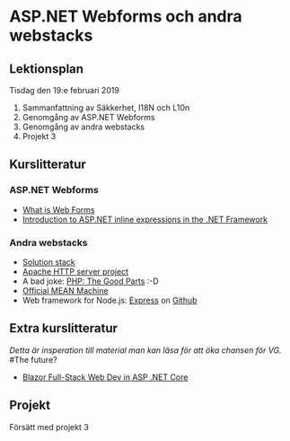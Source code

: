 # ASP.NET Webforms och andra webstacks 


## Lektionsplan
Tisdag den 19:e februari 2019

1. Sammanfattning av Säkkerhet, I18N och L10n
1. Genomgång av ASP.NET Webforms
1. Genomgång av andra webstacks
1. Projekt 3

## Kurslitteratur
### ASP.NET Webforms
* [What is Web Forms](https://docs.microsoft.com/en-us/aspnet/web-forms/what-is-web-forms)
* [Introduction to ASP.NET inline expressions in the .NET Framework](https://support.microsoft.com/en-ca/help/976112/introduction-to-asp-net-inline-expressions-in-the-net-framework)

### Andra webstacks
* [Solution stack](http://en.wikipedia.org/wiki/Solution_stack)
* [Apache HTTP server project](https://httpd.apache.org/)
* A bad joke: [PHP: The Good Parts](http://phpthegoodparts.tumblr.com/) :-D
* [Official MEAN Machine](https://azuremarketplace.microsoft.com/en-us/marketplace/apps/meanio.mean-machine-20?tab=Overview)
* Web framework for Node.js: [Express](https://expressjs.com/) on [Github](https://github.com/expressjs/express)

## Extra kurslitteratur
*Detta är insperation till material man kan läsa för att öka chansen för VG.*
#The future?
* [Blazor Full-Stack Web Dev in ASP .NET Core](https://wakeupandcode.com/blazor-full-stack-web-dev-in-asp-net-core/)

## Projekt
Försätt med projekt 3
